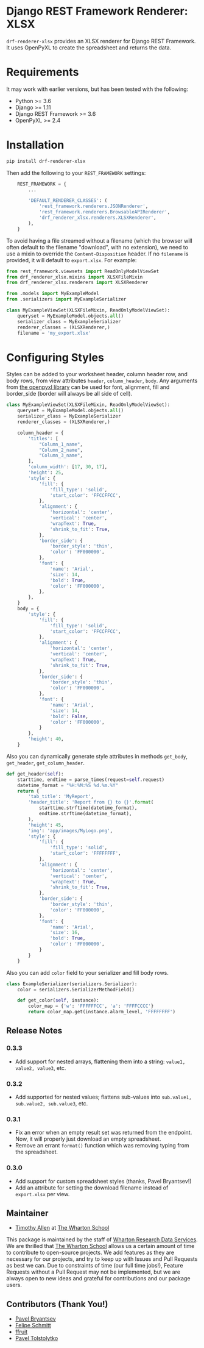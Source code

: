 # Django REST Framework Renderer: XLSX

`drf-renderer-xlsx` provides an XLSX renderer for Django REST Framework. It uses OpenPyXL to create the spreadsheet and returns the data.

# Requirements

It may work with earlier versions, but has been tested with the following:

* Python >= 3.6
* Django >= 1.11
* Django REST Framework >= 3.6
* OpenPyXL >= 2.4

# Installation

```bash
pip install drf-renderer-xlsx
```

Then add the following to your `REST_FRAMEWORK` settings:

```python
    REST_FRAMEWORK = {
        ...

        'DEFAULT_RENDERER_CLASSES': (
            'rest_framework.renderers.JSONRenderer',
            'rest_framework.renderers.BrowsableAPIRenderer',
            'drf_renderer_xlsx.renderers.XLSXRenderer',
        ),
    }
```

To avoid having a file streamed without a filename (which the browser will often default to the filename "download", with no extension), we need to use a mixin to override the `Content-Disposition` header. If no `filename` is provided, it will default to `export.xlsx`. For example:

```python
from rest_framework.viewsets import ReadOnlyModelViewSet
from drf_renderer_xlsx.mixins import XLSXFileMixin
from drf_renderer_xlsx.renderers import XLSXRenderer

from .models import MyExampleModel
from .serializers import MyExampleSerializer

class MyExampleViewSet(XLSXFileMixin, ReadOnlyModelViewSet):
    queryset = MyExampleModel.objects.all()
    serializer_class = MyExampleSerializer
    renderer_classes = (XLSXRenderer,)
    filename = 'my_export.xlsx'
```

# Configuring Styles 

Styles can be added to your worksheet header, column header row, and body rows, from view attributes `header`, `column_header`, `body`. Any arguments from [the openpyxl library](https://openpyxl.readthedocs.io/en/stable/styles.html) can be used for font, alignment, fill and border_side (border will always be all side of cell).   

```python
class MyExampleViewSet(XLSXFileMixin, ReadOnlyModelViewSet):
    queryset = MyExampleModel.objects.all()
    serializer_class = MyExampleSerializer
    renderer_classes = (XLSXRenderer,)

    column_header = {
        'titles': [
            "Column_1_name",
            "Column_2_name",
            "Column_3_name",
        ],
        'column_width': [17, 30, 17],
        'height': 25,
        'style': {
            'fill': {
                'fill_type': 'solid',
                'start_color': 'FFCCFFCC',
            },
            'alignment': {
                'horizontal': 'center',
                'vertical': 'center',
                'wrapText': True,
                'shrink_to_fit': True,
            },
            'border_side': {
                'border_style': 'thin',
                'color': 'FF000000',
            },
            'font': {
                'name': 'Arial',
                'size': 14,
                'bold': True,
                'color': 'FF000000',
            },
        },
    }
    body = {
        'style': {
            'fill': {
                'fill_type': 'solid',
                'start_color': 'FFCCFFCC',
            },
            'alignment': {
                'horizontal': 'center',
                'vertical': 'center',
                'wrapText': True,
                'shrink_to_fit': True,
            },
            'border_side': {
                'border_style': 'thin',
                'color': 'FF000000',
            },
            'font': {
                'name': 'Arial',
                'size': 14,
                'bold': False,
                'color': 'FF000000',
            }
        },
        'height': 40,
    }
```

Also you can dynamically generate style attributes in methods `get_body`, `get_header`, `get_column_header`.

```python
def get_header(self):
    starttime, endtime = parse_times(request=self.request)
    datetime_format = "%H:%M:%S %d.%m.%Y"
    return {
        'tab_title': 'MyReport',
        'header_title': 'Report from {} to {}'.format(
            starttime.strftime(datetime_format),
            endtime.strftime(datetime_format),
        ),
        'height': 45,
        'img': 'app/images/MyLogo.png',
        'style': {
            'fill': {
                'fill_type': 'solid',
                'start_color': 'FFFFFFFF',
            },
            'alignment': {
                'horizontal': 'center',
                'vertical': 'center',
                'wrapText': True,
                'shrink_to_fit': True,
            },
            'border_side': {
                'border_style': 'thin',
                'color': 'FF000000',
            },
            'font': {
                'name': 'Arial',
                'size': 16,
                'bold': True,
                'color': 'FF000000',
            }
        }
    }
```

Also you can add `color` field to your serializer and fill body rows.

```python
class ExampleSerializer(serializers.Serializer):
    color = serializers.SerializerMethodField()

    def get_color(self, instance):
        color_map = {'w': 'FFFFFFCC', 'a': 'FFFFCCCC'}
        return color_map.get(instance.alarm_level, 'FFFFFFFF')
```

## Release Notes

### 0.3.3

* Add support for nested arrays, flattening them into a string: `value1, value2, value3`, etc.

### 0.3.2

* Add supported for nested values; flattens sub-values into `sub.value1, sub.value2, sub.value3`, etc.

### 0.3.1

* Fix an error when an empty result set was returned from the endpoint. Now, it will properly just download an empty spreadsheet.
* Remove an errant `format()` function which was removing typing from the spreadsheet.

### 0.3.0

* Add support for custom spreadsheet styles (thanks, Pavel Bryantsev!)
* Add an attribute for setting the download filename instead of `export.xlsx` per view.

## Maintainer

* [Timothy Allen](https://github.com/FlipperPA) at [The Wharton School](https://github.com/wharton)

This package is maintained by the staff of [Wharton Research Data Services](https://wrds.wharton.upenn.edu/). We are thrilled that [The Wharton School](https://www.wharton.upenn.edu/) allows us a certain amount of time to contribute to open-source projects. We add features as they are necessary for our projects, and try to keep up with Issues and Pull Requests as best we can. Due to constraints of time (our full time jobs!), Feature Requests without a Pull Request may not be implemented, but we are always open to new ideas and grateful for contributions and our package users.

## Contributors (Thank You!)

* [Pavel Bryantsev](https://github.com/Tigven)
* [Felipe Schmitt](https://github.com/fsschmitt)
* [ffruit](https://github.com/frruit)
* [Pavel Tolstolytko](https://github.com/eshikvtumane)
